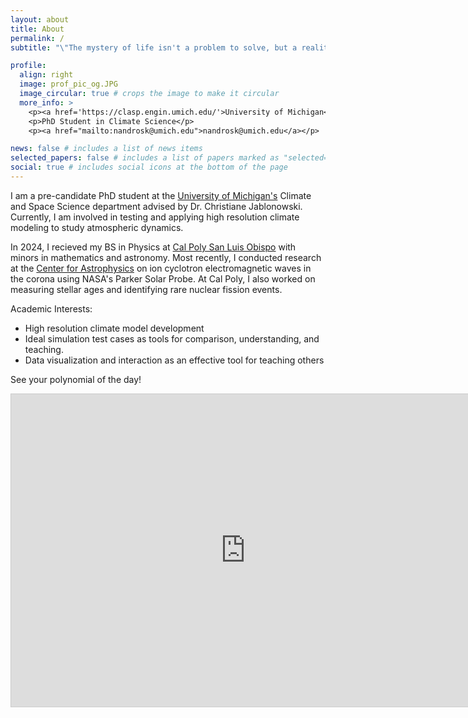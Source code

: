 ```yaml
---
layout: about
title: About
permalink: /
subtitle: "\"The mystery of life isn't a problem to solve, but a reality to experience.\" - Frank Herbert"

profile:
  align: right
  image: prof_pic_og.JPG
  image_circular: true # crops the image to make it circular
  more_info: >
    <p><a href='https://clasp.engin.umich.edu/'>University of Michigan</a> </p>
    <p>PhD Student in Climate Science</p>
    <p><a href="mailto:nandrosk@umich.edu">nandrosk@umich.edu</a></p>

news: false # includes a list of news items
selected_papers: false # includes a list of papers marked as "selected={true}"
social: true # includes social icons at the bottom of the page
---
```


I am a pre-candidate PhD student at the [University of Michigan's](https://clasp.engin.umich.edu/) Climate and Space Science department advised by Dr. Christiane Jablonowski. Currently, I am involved in testing and applying high resolution climate modeling to study atmospheric dynamics.

In 2024, I recieved my BS in Physics at [Cal Poly San Luis Obispo](https://calpoly.edu) with minors in mathematics and astronomy. Most recently, I conducted research at the [Center for Astrophysics](https://www.cfa.harvard.edu/facilities-technology/telescopes-instruments/parker-solar-probe) on ion cyclotron electromagnetic waves in the corona using NASA's Parker Solar Probe. At Cal Poly, I also worked on measuring stellar ages and identifying rare nuclear fission events.


Academic Interests:
* High resolution climate model development
* Ideal simulation test cases as tools for comparison, understanding, and teaching.
* Data visualization and interaction as an effective tool for teaching others

 
 
See your polynomial of the day!
<iframe src="https://www.desmos.com/calculator/ibkd035vqz?embed" width="750" height="500" style="border: 1px solid #ccc" frameborder=0></iframe>
